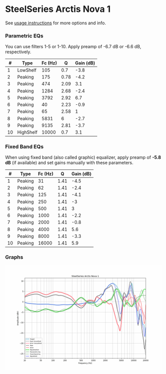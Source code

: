 # SteelSeries Arctis Nova 1
See [usage instructions](https://github.com/jaakkopasanen/AutoEq#usage) for more options and info.

### Parametric EQs
You can use filters 1-5 or 1-10. Apply preamp of -6.7 dB or -6.6 dB, respectively.

|   # | Type      |   Fc (Hz) |    Q |   Gain (dB) |
|-----|-----------|-----------|------|-------------|
|   1 | LowShelf  |       105 | 0.7  |        -3.8 |
|   2 | Peaking   |       175 | 0.78 |        -4.2 |
|   3 | Peaking   |       474 | 2.09 |         3.1 |
|   4 | Peaking   |      1284 | 2.68 |        -2.4 |
|   5 | Peaking   |      3792 | 2.92 |         6.7 |
|   6 | Peaking   |        40 | 2.23 |        -0.9 |
|   7 | Peaking   |        65 | 2.58 |         1   |
|   8 | Peaking   |      5831 | 6    |        -2.7 |
|   9 | Peaking   |      9135 | 2.81 |        -3.7 |
|  10 | HighShelf |     10000 | 0.7  |         3.1 |

### Fixed Band EQs
When using fixed band (also called graphic) equalizer, apply preamp of **-5.8 dB** (if available) and set gains manually with these parameters.

|   # | Type    |   Fc (Hz) |    Q |   Gain (dB) |
|-----|---------|-----------|------|-------------|
|   1 | Peaking |        31 | 1.41 |        -4.5 |
|   2 | Peaking |        62 | 1.41 |        -2.4 |
|   3 | Peaking |       125 | 1.41 |        -4.1 |
|   4 | Peaking |       250 | 1.41 |        -3   |
|   5 | Peaking |       500 | 1.41 |         3   |
|   6 | Peaking |      1000 | 1.41 |        -2.2 |
|   7 | Peaking |      2000 | 1.41 |        -0.8 |
|   8 | Peaking |      4000 | 1.41 |         5.6 |
|   9 | Peaking |      8000 | 1.41 |        -3.3 |
|  10 | Peaking |     16000 | 1.41 |         5.9 |

### Graphs
![](./SteelSeries%20Arctis%20Nova%201.png)

